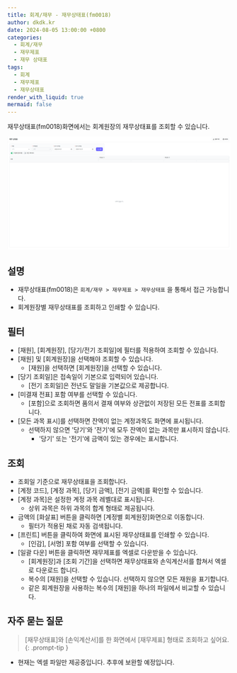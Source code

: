 ```yaml
---
title: 회계/재무 - 재무상태표(fm0018)
author: dkdk.kr
date: 2024-08-05 13:00:00 +0800
categories:
  - 회계/재무
  - 재무제표
  - 재무 상태표
tags:
  - 회계
  - 재무제표
  - 재무상태표
render_with_liquid: true
mermaid: false
---
```

재무상태표(fm0018)화면에서는 회계원장의 재무상태표를 조회할 수 있습니다. 

![](assets/img/Pasted%20image%2020250421152416.png)
## 설명

- 재무상태표(fm0018)은 `회계/재무 > 재무제표 > 재무상태표` 을 통해서 접근 가능합니다.
- 회계원장별 재무상태표를 조회하고 인쇄할 수 있습니다. 

## 필터
- [재원], [회계원장], [당기/전기 조회일]에 필터를 적용하여 조회할 수 있습니다.
- [재원] 및 [회계원장]을 선택해야 조회할 수 있습니다. 
	- [재원]을 선택하면 [회계원장]을 선택할 수 있습니다. 
- [당기 조회일]은 접속일이 기본으로 입력되어 있습니다.
	- [전기 조회일]은 전년도 말일을 기본값으로 제공합니다.
- [미결재 전표] 포함 여부를 선택할 수 있습니다.
	- [포함]으로 조회하면 품의서 결재 여부와 상관없이 저장된 모든 전표를 조회합니다.  
- [모든 과목 표시]를 선택하면 잔액이 없는 계정과목도 화면에 표시됩니다. 
	- 선택하지 않으면 '당기'와 '전기'에 모두 잔액이 없는 과목만 표시하지 않습니다. 
		- '당기' 또는 '전기'에 금액이 있는 경우에는 표시합니다. 

## 조회
- 조회일 기준으로 재무상태표을 조회합니다.
- [계정 코드], [계정 과목], [당기 금액], [전기 금액]를 확인할 수 있습니다. 
- [계정 과목]은 설정한 계정 과목 레벨대로 표시됩니다. 
	- 상위 과목은 하위 과목의 합계 형태로 제공됩니다. 
- 금액의 [화살표] 버튼을 클릭하면 [계정별 회계원장]화면으로 이동합니다.
	- 필터가 적용된 채로 자동 검색됩니다.
- [프린트] 버튼을 클릭하여 화면에 표시된 재무상태표를 인쇄할 수 있습니다.
	- [인감], [서명] 포함 여부를 선택할 수 있습니다.
- [일괄 다운] 버튼을 클릭하면 재무제표를 엑셀로 다운받을 수 있습니다.
	- [회계원장]과 [조회 기간]을 선택하면 재무상태표와 손익계산서를 합쳐서 엑셀로 다운로드 합니다.
	- 복수의 [재원]을 선택할 수 있습니다. 선택하지 않으면 모든 재원을 표기합니다. 
	- 같은 회계원장을 사용하는 복수의 [재원]을 하나의 파일에서 비교할 수 있습니다. 

## 자주 묻는 질문

> [재무상태표]와 [손익계산서]를 한 화면에서 [재무제표] 형태로 조회하고 싶어요. 
{: .prompt-tip }

- 현재는 엑셀 파일만 제공중입니다. 추후에 보완할 예정입니다. 